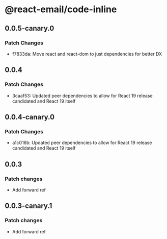 # @react-email/code-inline

## 0.0.5-canary.0

### Patch Changes

- f7833da: Move react and react-dom to just dependencies for better DX

## 0.0.4

### Patch Changes

- 3caaf53: Updated peer dependencies to allow for React 19 release candidated and React 19 itself

## 0.0.4-canary.0

### Patch Changes

- a1c016b: Updated peer dependencies to allow for React 19 release candidated and React 19 itself

## 0.0.3

### Patch changes

- Add forward ref

## 0.0.3-canary.1

### Patch changes

- Add forward ref
